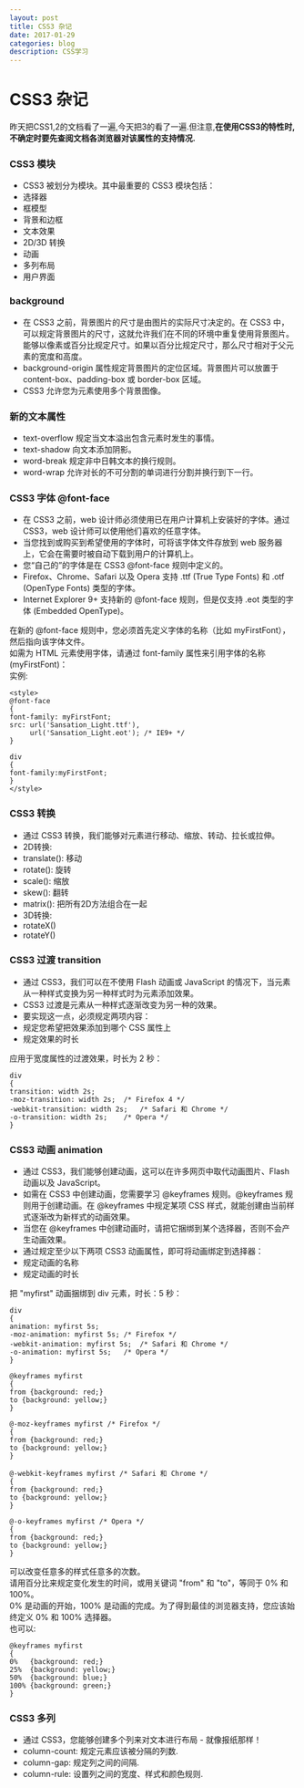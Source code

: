 ```yaml
---
layout: post
title: CSS3 杂记
date: 2017-01-29
categories: blog
description: CSS学习
---
```


# CSS3 杂记     
昨天把CSS1,2的文档看了一遍,今天把3的看了一遍.但注意,**在使用CSS3的特性时,不确定时要先查阅文档各浏览器对该属性的支持情况.**     

### CSS3 模块     
 - CSS3 被划分为模块。其中最重要的 CSS3 模块包括：     
 - 选择器     
 - 框模型     
 - 背景和边框     
 - 文本效果     
 - 2D/3D 转换     
 - 动画     
 - 多列布局     
 - 用户界面     

### background     
 - 在 CSS3 之前，背景图片的尺寸是由图片的实际尺寸决定的。在 CSS3 中，可以规定背景图片的尺寸，这就允许我们在不同的环境中重复使用背景图片。能够以像素或百分比规定尺寸。如果以百分比规定尺寸，那么尺寸相对于父元素的宽度和高度。      
 - background-origin 属性规定背景图片的定位区域。背景图片可以放置于 content-box、padding-box 或 border-box 区域。     
 - CSS3 允许您为元素使用多个背景图像。     

### 新的文本属性     
 - text-overflow	规定当文本溢出包含元素时发生的事情。	     
 - text-shadow	向文本添加阴影。	     
 - word-break	规定非中日韩文本的换行规则。	     
 - word-wrap	允许对长的不可分割的单词进行分割并换行到下一行。	     

### CSS3 字体 @font-face     
 - 在 CSS3 之前，web 设计师必须使用已在用户计算机上安装好的字体。通过 CSS3，web 设计师可以使用他们喜欢的任意字体。     
 - 当您找到或购买到希望使用的字体时，可将该字体文件存放到 web 服务器上，它会在需要时被自动下载到用户的计算机上。     
 - 您“自己的”的字体是在 CSS3 @font-face 规则中定义的。     
 - Firefox、Chrome、Safari 以及 Opera 支持 .ttf (True Type Fonts) 和 .otf (OpenType Fonts) 类型的字体。     
 - Internet Explorer 9+ 支持新的 @font-face 规则，但是仅支持 .eot 类型的字体 (Embedded OpenType)。     

在新的 @font-face 规则中，您必须首先定义字体的名称（比如 myFirstFont），然后指向该字体文件。     
如需为 HTML 元素使用字体，请通过 font-family 属性来引用字体的名称 (myFirstFont)：     
实例:     

```
<style> 
@font-face
{
font-family: myFirstFont;
src: url('Sansation_Light.ttf'),
     url('Sansation_Light.eot'); /* IE9+ */
}

div
{
font-family:myFirstFont;
}
</style>
```
     
### CSS3 转换     
 - 通过 CSS3 转换，我们能够对元素进行移动、缩放、转动、拉长或拉伸。     
 - 2D转换:      
 - translate(): 移动     
 - rotate(): 旋转     
 - scale(): 缩放     
 - skew(): 翻转     
 - matrix(): 把所有2D方法组合在一起     
 - 3D转换:     
 - rotateX()     
 - rotateY()     

### CSS3 过渡 transition     
 - 通过 CSS3，我们可以在不使用 Flash 动画或 JavaScript 的情况下，当元素从一种样式变换为另一种样式时为元素添加效果。     
 - CSS3 过渡是元素从一种样式逐渐改变为另一种的效果。     
 - 要实现这一点，必须规定两项内容：     
 - 规定您希望把效果添加到哪个 CSS 属性上     
 - 规定效果的时长     

 应用于宽度属性的过渡效果，时长为 2 秒：     

```
div
{
transition: width 2s;
-moz-transition: width 2s;	/* Firefox 4 */
-webkit-transition: width 2s;	/* Safari 和 Chrome */
-o-transition: width 2s;	/* Opera */
}
```


### CSS3 动画 animation       
 - 通过 CSS3，我们能够创建动画，这可以在许多网页中取代动画图片、Flash 动画以及 JavaScript。     
 - 如需在 CSS3 中创建动画，您需要学习 @keyframes 规则。@keyframes 规则用于创建动画。在 @keyframes 中规定某项 CSS 样式，就能创建由当前样式逐渐改为新样式的动画效果。     
 - 当您在 @keyframes 中创建动画时，请把它捆绑到某个选择器，否则不会产生动画效果。     
 - 通过规定至少以下两项 CSS3 动画属性，即可将动画绑定到选择器：     
 - 规定动画的名称     
 - 规定动画的时长     

把 "myfirst" 动画捆绑到 div 元素，时长：5 秒：     
```
div
{
animation: myfirst 5s;
-moz-animation: myfirst 5s;	/* Firefox */
-webkit-animation: myfirst 5s;	/* Safari 和 Chrome */
-o-animation: myfirst 5s;	/* Opera */
}

@keyframes myfirst
{
from {background: red;}
to {background: yellow;}
}

@-moz-keyframes myfirst /* Firefox */
{
from {background: red;}
to {background: yellow;}
}

@-webkit-keyframes myfirst /* Safari 和 Chrome */
{
from {background: red;}
to {background: yellow;}
}

@-o-keyframes myfirst /* Opera */
{
from {background: red;}
to {background: yellow;}
}
```

可以改变任意多的样式任意多的次数。     
请用百分比来规定变化发生的时间，或用关键词 "from" 和 "to"，等同于 0% 和 100%。     
0% 是动画的开始，100% 是动画的完成。为了得到最佳的浏览器支持，您应该始终定义 0% 和 100% 选择器。     
也可以:     

```
@keyframes myfirst
{
0%   {background: red;}
25%  {background: yellow;}
50%  {background: blue;}
100% {background: green;}
}
```

### CSS3 多列     
 - 通过 CSS3，您能够创建多个列来对文本进行布局 - 就像报纸那样！     
 - column-count: 规定元素应该被分隔的列数.     
 - column-gap: 规定列之间的间隔.     
 - column-rule: 设置列之间的宽度、样式和颜色规则.     
